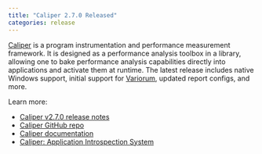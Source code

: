 ```yaml
---
title: "Caliper 2.7.0 Released"
categories: release
---
```


[Caliper](https://github.com/LLNL/Caliper) is a program instrumentation and performance measurement framework. It is designed as a performance analysis toolbox in a library, allowing one to bake performance analysis capabilities directly into applications and activate them at runtime. The latest release includes native Windows support, initial support for [Variorum](https://github.com/LLNL/variorum), updated report configs, and more.

Learn more:

- [Caliper v2.7.0 release notes](https://github.com/LLNL/Caliper/releases/tag/v2.7.0)
- [Caliper GitHub repo](https://github.com/LLNL/Caliper)
- [Caliper documentation](https://llnl.github.io/Caliper/)
- [Caliper: Application Introspection System](https://computing.llnl.gov/projects/caliper)
